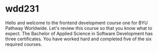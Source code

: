 # wdd231

Hello and welcome to the frontend development course one for BYU Pathway Worldwide. Let's review this course so that you know what to expect. The Bachelor of Applied Science in Software Development has three certificates. You have worked hard and completed five of the six required courses.
